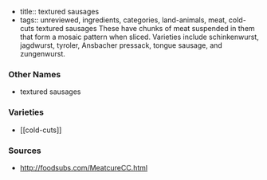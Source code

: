 - title:: textured sausages
- tags:: unreviewed, ingredients, categories, land-animals, meat, cold-cuts
textured sausages These have chunks of meat suspended in them that form a mosaic pattern when sliced. Varieties include schinkenwurst, jagdwurst, tyroler, Ansbacher pressack, tongue sausage, and zungenwurst.

### Other Names

* textured sausages

### Varieties

* [[cold-cuts]]

### Sources
* http://foodsubs.com/MeatcureCC.html
